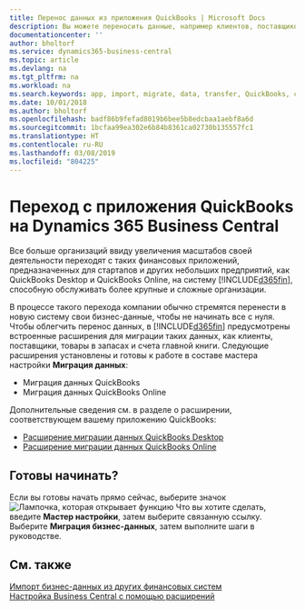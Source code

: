 ```yaml
---
title: Перенос данных из приложения QuickBooks | Microsoft Docs
description: Вы можете переносить данные, например клиентов, поставщиков, товары в запасах и счета ГК из приложений QuickBooks в Business Central.
documentationcenter: ''
author: bholtorf
ms.service: dynamics365-business-central
ms.topic: article
ms.devlang: na
ms.tgt_pltfrm: na
ms.workload: na
ms.search.keywords: app, import, migrate, data, transfer, QuickBooks, customize
ms.date: 10/01/2018
ms.author: bholtorf
ms.openlocfilehash: badf86b9fefad8019b6bee5b8edcbaa1aebf8a6d
ms.sourcegitcommit: 1bcfaa99ea302e6b84b8361ca02730b135557fc1
ms.translationtype: HT
ms.contentlocale: ru-RU
ms.lasthandoff: 03/08/2019
ms.locfileid: "804225"
---
```

# <a name="changing-from-a-quickbooks-app-to-dynamics-365-business-central"></a>Переход с приложения QuickBooks на Dynamics 365 Business Central
Все больше организаций ввиду увеличения масштабов своей деятельности переходят с таких финансовых приложений, предназначенных для стартапов и других небольших предприятий, как QuickBooks Desktop и QuickBooks Online, на систему [!INCLUDE[d365fin](includes/d365fin_md.md)], способную обслуживать более крупные и сложные организации. 

В процессе такого перехода компании обычно стремятся перенести в новую систему свои бизнес-данные, чтобы не начинать все с нуля. Чтобы облегчить перенос данных, в [!INCLUDE[d365fin](includes/d365fin_md.md)] предусмотрены встроенные расширения для миграции таких данных, как клиенты, поставщики, товары в запасах и счета главной книги. Следующие расширения установлены и готовы к работе в составе мастера настройки **Миграция данных**:

* Миграция данных QuickBooks 
* Миграция данных QuickBooks Online

Дополнительные сведения см. в разделе о расширении, соответствующем вашему приложению QuickBooks:   

* [Расширение миграции данных QuickBooks Desktop](ui-extensions-quickbooks-data-migration.md)
* [Расширение миграции данных QuickBooks Online](ui-extensions-quickbooks-online-data-migration.md)

## <a name="ready-now"></a>Готовы начинать?
Если вы готовы начать прямо сейчас, выберите значок ![Лампочка, которая открывает функцию Что вы хотите сделать](media/ui-search/search_small.png "Что вы хотите сделать"), введите **Мастер настройки**, затем выберите связанную ссылку. Выберите **Миграция бизнес-данных**, затем выполните шаги в руководстве.

## <a name="see-also"></a>См. также
[Импорт бизнес-данных из других финансовых систем](across-import-data-configuration-packages.md)  
[Настройка Business Central с помощью расширений](ui-extensions.md)   
